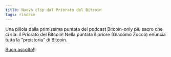 ```yaml
---
title: Nuova clip dal Priorato del Bitcoin
tags: risorse
---
```


Una pillola dalla primissima puntata del podcast Bitcoin-only più sacro che ci sia: il Priorato del Bitcoin! Nella puntata il priore (Giacomo Zucco) enuncia tutta la "preistoria" di Bitcoin.

<!--more-->

<a href="/fountain/il-nixon-shock-secondo-giacomo-zucco">Buon ascolto!</a>!
